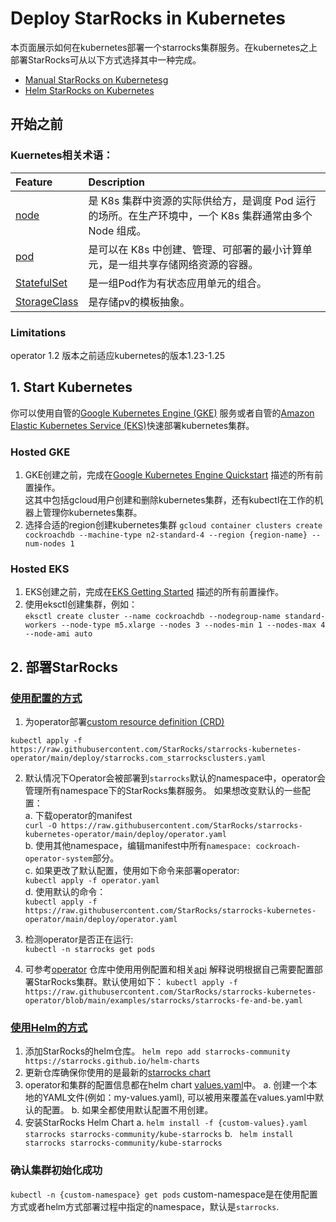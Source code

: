 # Deploy StarRocks in Kubernetes
本页面展示如何在kubernetes部署一个starrocks集群服务。在kubernetes之上部署StarRocks可从以下方式选择其中一种完成。
* [Manual StarRocks on Kubernetesg](#operator)
* [Helm StarRocks on Kubernetes](#helm)

## 开始之前
### Kuernetes相关术语： 

| Feature                                                                               | Description                                                    |
|:--------------------------------------------------------------------------------------|:---------------------------------------------------------------|  
| [node](https://kubernetes.io/docs/concepts/architecture/nodes/)                       | 是 K8s 集群中资源的实际供给方，是调度 Pod 运行的场所。在生产环境中，一个 K8s 集群通常由多个 Node 组成。 |  
| [pod](https://kubernetes.io/docs/concepts/workloads/pods/)                            | 是可以在 K8s 中创建、管理、可部署的最小计算单元，是一组共享存储网络资源的容器。                     |
| [StatefulSet](https://kubernetes.io/docs/concepts/workloads/controllers/statefulset/) | 是一组Pod作为有状态应用单元的组合。                                            |
| [StorageClass](https://kubernetes.io/docs/concepts/storage/storage-classes/)                                                                      | 是存储pv的模板抽象。                                                    |  
### Limitations
operator 1.2 版本之前适应kubernetes的版本1.23-1.25

## 1. Start Kubernetes
你可以使用自管的[Google Kubernetes Engine (GKE)](#gke) 服务或者自管的[Amazon Elastic Kubernetes Service (EKS)](#eks)快速部署kubernetes集群。

### Hosted GKE
<div id="gke"> </div>

1. GKE创建之前，完成在[Google Kubernetes Engine Quickstart](https://cloud.google.com/kubernetes-engine/docs/deploy-app-cluster) 描述的所有前置操作。  
   这其中包括gcloud用户创建和删除kubernetes集群，还有kubectl在工作的机器上管理你kubernetes集群。
2. 选择合适的region创建kubernetes集群
    ```gcloud container clusters create cockroachdb --machine-type n2-standard-4 --region {region-name} --num-nodes 1```

<div id="eks"> </div>

### Hosted EKS
1. EKS创建之前，完成在[EKS Getting Started](https://docs.aws.amazon.com/eks/latest/userguide/getting-started-eksctl.html) 描述的所有前置操作。
2. 使用eksctl创建集群，例如：  
   ``` eksctl create cluster --name cockroachdb --nodegroup-name standard-workers --node-type m5.xlarge --nodes 3 --nodes-min 1 --nodes-max 4 --node-ami auto ```

<div id="operator"> </div>

## 2. 部署StarRocks
### [使用配置的方式](https://github.com/StarRocks/starrocks-kubernetes-operator)
1. 为operator部署[custom resource definition (CRD)](https://kubernetes.io/docs/concepts/extend-kubernetes/api-extension/custom-resources/#customresourcedefinitions)
```shell
kubectl apply -f https://raw.githubusercontent.com/StarRocks/starrocks-kubernetes-operator/main/deploy/starrocks.com_starrocksclusters.yaml
```
2. 默认情况下Operator会被部署到`starrocks`默认的namespace中，operator会管理所有namespace下的StarRocks集群服务。
   如果想改变默认的一些配置：  
    a. 下载operator的manifest  
       ```curl -O https://raw.githubusercontent.com/StarRocks/starrocks-kubernetes-operator/main/deploy/operator.yaml```  
    b. 使用其他namespace，编辑manifest中所有`namespace: cockroach-operator-system`部分。  
    c. 如果更改了默认配置，使用如下命令来部署operator:  
       ```kubectl apply -f operator.yaml```  
    d. 使用默认的命令：  
       ```kubectl apply -f https://raw.githubusercontent.com/StarRocks/starrocks-kubernetes-operator/main/deploy/operator.yaml```
3. 检测operator是否正在运行:  
   ```kubectl -n starrocks get pods```  

4. 可参考[operator](https://github.com/StarRocks/starrocks-kubernetes-operator/tree/main/examples/starrocks) 仓库中使用用例配置和相关[api](https://github.com/StarRocks/starrocks-kubernetes-operator/blob/main/doc/api.md) 解释说明根据自己需要配置部署StarRocks集群。默认使用如下：
   ```kubectl apply -f https://raw.githubusercontent.com/StarRocks/starrocks-kubernetes-operator/blob/main/examples/starrocks/starrocks-fe-and-be.yaml```

<div id="helm"> </div>

### [使用Helm的方式](https://github.com/StarRocks/helm-charts)
1. 添加StarRocks的helm仓库。
```helm repo add starrocks-community https://starrocks.github.io/helm-charts ```
2. 更新仓库确保你使用的是最新的[starrocks chart](https://github.com/StarRocks/helm-charts) 
3. operator和集群的配置信息都在helm chart [values.yaml](https://github.com/StarRocks/helm-charts/blob/main/charts/kube-starrocks/values.yaml)中。
  a. 创建一个本地的YAML文件(例如：my-values.yaml), 可以被用来覆盖在values.yaml中默认的配置。
  b. 如果全都使用默认配置不用创建。
4. 安装StarRocks Helm Chart
   a. ```helm install -f {custom-values}.yaml starrocks starrocks-community/kube-starrocks```
   b. ``` helm install starrocks starrocks-community/kube-starrocks```

### 确认集群初始化成功
``` kubectl -n {custom-namespace} get pods ```
custom-namespace是在使用配置方式或者helm方式部署过程中指定的namespace，默认是`starrocks`.
